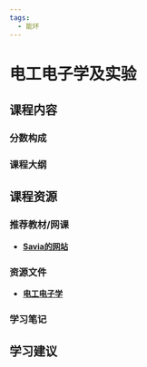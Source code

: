 ```yaml
---
tags:
  - 能环
---
```


# 电工电子学及实验

## 课程内容

### 分数构成

### 课程大纲



## 课程资源

### 推荐教材/网课

- [**Savia的网站**](https://savia7582.github.io/Exterior/Engineering/EE/)

### 资源文件

- [**电工电子学**](https://pan.baidu.com/s/1PdFssksrGR2bbDNC372yxw?pwd=tqdu)

### 学习笔记

## 学习建议



